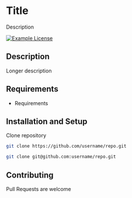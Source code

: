 # Title

Description

[![Example License](https://img.shields.io/badge/license-MIT-blue.svg)](LICENSE)

## Description

Longer description

## Requirements

- Requirements

## Installation and Setup

Clone repository

```bash
git clone https://github.com/username/repo.git
```

```bash
git clone git@github.com:username/repo.git
```

## Contributing

Pull Requests are welcome